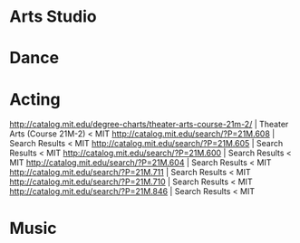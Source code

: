 # Arts Studio

# Dance

# Acting

http://catalog.mit.edu/degree-charts/theater-arts-course-21m-2/ | Theater Arts (Course 21M-2) < MIT
http://catalog.mit.edu/search/?P=21M.608 | Search Results < MIT
http://catalog.mit.edu/search/?P=21M.605 | Search Results < MIT
http://catalog.mit.edu/search/?P=21M.600 | Search Results < MIT
http://catalog.mit.edu/search/?P=21M.604 | Search Results < MIT
http://catalog.mit.edu/search/?P=21M.711 | Search Results < MIT
http://catalog.mit.edu/search/?P=21M.710 | Search Results < MIT
http://catalog.mit.edu/search/?P=21M.846 | Search Results < MIT

# Music
